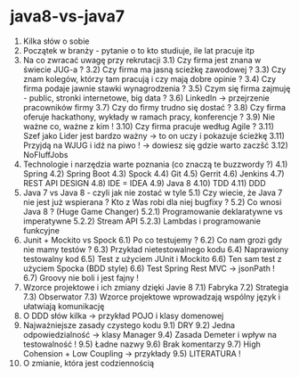 # java8-vs-java7
1) Kilka słów o sobie
2) Początek w branży - pytanie o to kto studiuje, ile lat pracuje itp
3) Na co zwracać uwagę przy rekrutacji 
	3.1) Czy firma jest znana w świecie JUG-a ?
	3.2) Czy firma ma jasną scieżkę zawodowej ?
	3.3) Czy znam kolegów, którzy tam pracują i czy mają dobre opinie ?
	3.4) Czy firma podaje jawnie stawki wynagrodzenia ?
	3.5) Czym się firma zajmuję - public, stronki internetowe, big data ?
	3.6) LinkedIn -> przejrzenie pracowników firmy
	3.7) Czy do firmy trudno się dostać ?
	3.8) Czy firma oferuje hackathony, wykłady w ramach pracy, konferencje ?
	3.9) Nie ważne co, ważne z kim !
	3.10) Czy firma pracuje według Agile ?
	3.11) Szef jako Lider jest bardzo ważny -> to on uczy i pokazuje ścieżkę
	3.11) Przyjdą na WJUG i idź na piwo ! -> dowiesz się gdzie warto zaczšć
	3.12) NoFluffJobs
4) Technologie i narzędzia warte poznania (co znaczą te buzzwordy ?)
	4.1) Spring 
	4.2) Spring Boot
	4.3) Spock
	4.4) Git
	4.5) Gerrit
	4.6) Jenkins
	4.7) REST API DESIGN
	4.8) IDE = IDEA
	4.9) Java 8
	4.10) TDD
	4.11) DDD
5) Java 7 vs Java 8 - czyli jak nie zostać w tyle
	5.1) Czy wiecie, że Java 7 nie jest już wspierana ? Kto z Was robi dla niej bugfixy ?
	5.2) Co wnosi Java 8 ? (Huge Game Changer)
		5.2.1) Programowanie deklaratywne vs imperatywne
		5.2.2) Stream API
		5.2.3) Lambdas i programowanie funkcyjne
6) Junit + Mockito vs Spock 
	6.1) Po co testujemy ?
	6.2) Co nam grozi gdy nie mamy testów ?
	6.3) Przykład nietestowalnego kodu 
	6.4) Naprawiony testowalny kod
	6.5) Test z użyciem JUnit i Mockito
	6.6) Ten sam test z użyciem Spocka (BDD style)
	6.6) Test Spring Rest MVC -> jsonPath !
	6.7) Groovy nie boli i jest fajny !
7) Wzorce projektowe i ich zmiany dzięki Javie 8
	7.1) Fabryka
	7.2) Strategia
	7.3) Obserwator
	7.3) Wzorce projektowe wprowadzają wspólny język i ułatwiają komunikację
8) O DDD słów kilka -> przykład POJO i klasy domenowej
9) Najważniejsze zasady czystego kodu
	9.1) DRY
	9.2) Jedna odpowiedzialność -> klasy Manager
	9.4) Zasada Demeter i wpływ na testowalność !
	9.5) Ładne nazwy
	9.6) Brak komentarzy
	9.7) High Cohension + Low Coupling -> przykłady
9.5) LITERATURA !
10) O zmianie, która jest codziennością